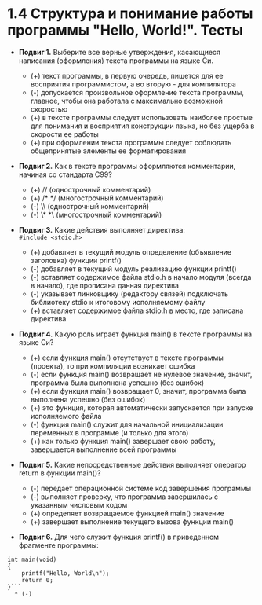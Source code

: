 # 1.4 Структура и понимание работы программы "Hello, World!". Тесты

* **Подвиг 1.** Выберите все верные утверждения, касающиеся написания (оформления) текста программы на языке Си.
  * (+) текст программы, в первую очередь, пишется для ее восприятия программистом, а во вторую - для компилятора
  * (-) допускается произвольное оформление текста программы, главное, чтобы она работала с максимально возможной скоростью
  * (+) в тексте программы следует использовать наиболее простые для понимания и восприятия конструкции языка, но без ущерба в скорости ее работы
  * (+) при оформлении текста программы следует соблюдать общепринятые элементы ее форматирования

* **Подвиг 2.** Как в тексте программы оформляются комментарии, начиная со стандарта C99?
  * (+) // (однострочный комментарий)
  * (+) /* */ (многострочный комментарий)
  * (-) \\\\ (однострочный комментарий)
  * (-) \\* *\ (многострочный комментарий)

* **Подвиг 3.** Какие действия выполняет директива:  
  ```#include <stdio.h>```  
  * (+) добавляет в текущий модуль определение (объявление заголовка) функции printf()
  * (-) добавляет в текущий модуль реализацию функции printf()
  * (-) вставляет содержимое файла stdio.h в начало модуля (всегда в начало), где прописана данная директива
  * (-) указывает линковщику (редактору связей) подключать библиотеку stdio к итоговому исполняемому файлу
  * (+) вставляет содержимое файла stdio.h в место, где записана директива

* **Подвиг 4.** Какую роль играет функция main() в тексте программы на языке Си?
  * (+) если функция main() отсутствует в тексте программы (проекта), то при компиляции возникает ошибка
  * (-) если функция main() возвращает не нулевое значение, значит, программа была выполнена успешно (без ошибок)
  * (+) если функция main() возвращает 0, значит, программа была выполнена успешно (без ошибок)
  * (+) это функция, которая автоматически запускается при запуске исполняемого файла
  * (-) функция main() служит для начальной инициализации переменных в программе (и только для этого)
  * (+) как только функция main() завершает свою работу, завершается выполнение всей программы

* **Подвиг 5.** Какие непосредственные действия выполняет оператор return в функции main()?
  * (-) передает операционной системе код завершения программы
  * (-) выполняет проверку, что программа завершилась с указанным числовым кодом
  * (+) определяет возвращаемое функцией main() значение
  * (+) завершает выполнение текущего вызова функции main()

* **Подвиг 6.** Для чего служит функция printf() в приведенном фрагменте программы:  

```#include <stdio.h>  
int main(void)  
{  
    printf("Hello, World\n");  
    return 0;  
}```
  * (-) 
